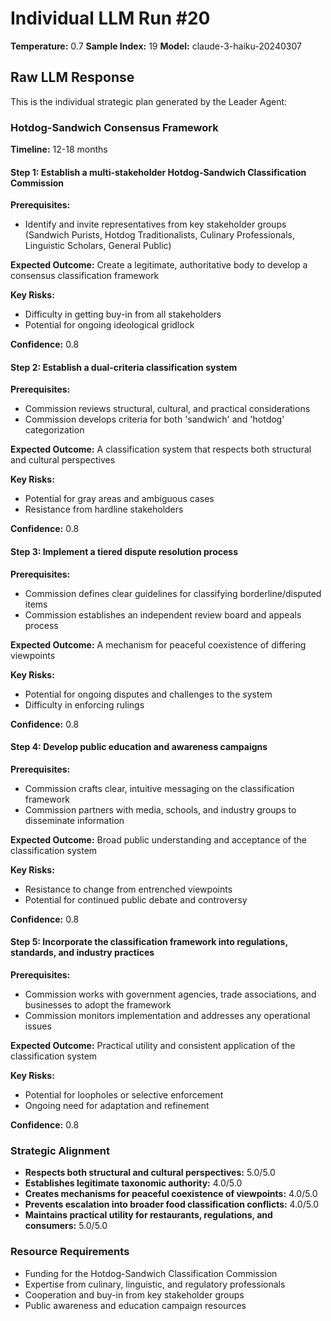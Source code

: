# Individual LLM Run #20

**Temperature:** 0.7
**Sample Index:** 19
**Model:** claude-3-haiku-20240307

## Raw LLM Response

This is the individual strategic plan generated by the Leader Agent:

### Hotdog-Sandwich Consensus Framework

**Timeline:** 12-18 months

#### Step 1: Establish a multi-stakeholder Hotdog-Sandwich Classification Commission

**Prerequisites:**
- Identify and invite representatives from key stakeholder groups (Sandwich Purists, Hotdog Traditionalists, Culinary Professionals, Linguistic Scholars, General Public)

**Expected Outcome:** Create a legitimate, authoritative body to develop a consensus classification framework

**Key Risks:**
- Difficulty in getting buy-in from all stakeholders
- Potential for ongoing ideological gridlock

**Confidence:** 0.8

#### Step 2: Establish a dual-criteria classification system

**Prerequisites:**
- Commission reviews structural, cultural, and practical considerations
- Commission develops criteria for both 'sandwich' and 'hotdog' categorization

**Expected Outcome:** A classification system that respects both structural and cultural perspectives

**Key Risks:**
- Potential for gray areas and ambiguous cases
- Resistance from hardline stakeholders

**Confidence:** 0.8

#### Step 3: Implement a tiered dispute resolution process

**Prerequisites:**
- Commission defines clear guidelines for classifying borderline/disputed items
- Commission establishes an independent review board and appeals process

**Expected Outcome:** A mechanism for peaceful coexistence of differing viewpoints

**Key Risks:**
- Potential for ongoing disputes and challenges to the system
- Difficulty in enforcing rulings

**Confidence:** 0.8

#### Step 4: Develop public education and awareness campaigns

**Prerequisites:**
- Commission crafts clear, intuitive messaging on the classification framework
- Commission partners with media, schools, and industry groups to disseminate information

**Expected Outcome:** Broad public understanding and acceptance of the classification system

**Key Risks:**
- Resistance to change from entrenched viewpoints
- Potential for continued public debate and controversy

**Confidence:** 0.8

#### Step 5: Incorporate the classification framework into regulations, standards, and industry practices

**Prerequisites:**
- Commission works with government agencies, trade associations, and businesses to adopt the framework
- Commission monitors implementation and addresses any operational issues

**Expected Outcome:** Practical utility and consistent application of the classification system

**Key Risks:**
- Potential for loopholes or selective enforcement
- Ongoing need for adaptation and refinement

**Confidence:** 0.8

### Strategic Alignment

- **Respects both structural and cultural perspectives:** 5.0/5.0
- **Establishes legitimate taxonomic authority:** 4.0/5.0
- **Creates mechanisms for peaceful coexistence of viewpoints:** 4.0/5.0
- **Prevents escalation into broader food classification conflicts:** 4.0/5.0
- **Maintains practical utility for restaurants, regulations, and consumers:** 5.0/5.0

### Resource Requirements

- Funding for the Hotdog-Sandwich Classification Commission
- Expertise from culinary, linguistic, and regulatory professionals
- Cooperation and buy-in from key stakeholder groups
- Public awareness and education campaign resources

